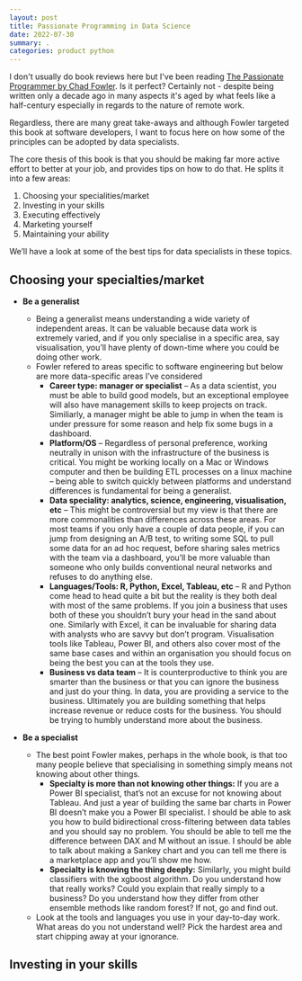 ```yaml
---
layout: post
title: Passionate Programming in Data Science
date: 2022-07-30
summary: .
categories: product python
---
```


I don't usually do book reviews here but I've been reading [The Passionate Programmer by Chad Fowler](https://www.goodreads.com/book/show/6399113-the-passionate-programmer). Is it perfect? Certainly not - despite being written only a decade ago in many aspects it's aged by what feels like a half-century especially in regards to the nature of remote work.

Regardless, there are many great take-aways and although Fowler targeted this book at software developers, I want to focus here on how some of the principles can be adopted by data specialists.

The core thesis of this book is that you should be making far more active effort to better at your job, and provides tips on how to do that. He splits it into a few areas:

1. Choosing your specialities/market
2. Investing in your skills
3. Executing effectively
4. Marketing yourself
5. Maintaining your ability

We’ll have a look at some of the best tips for data specialists in these topics.

## Choosing your specialties/market

- **Be a generalist**

  - Being a generalist means understanding a wide variety of independent areas. It can be valuable because data work is extremely varied, and if you only specialise in a specific area, say visualisation, you’ll have plenty of down-time where you could be doing other work.
  - Fowler refered to areas specific to software engineering but below are more data-specific areas I’ve considered
    - **Career type: manager or specialist** – As a data scientist, you must be able to build good models, but an exceptional employee will also have management skills to keep projects on track. Similiarly, a manager might be able to jump in when the team is under pressure for some reason and help fix some bugs in a dashboard.
    - **Platform/OS** – Regardless of personal preference, working neutrally in unison with the infrastructure of the business is critical. You might be working locally on a Mac or Windows computer and then be building ETL processes on a linux machine – being able to switch quickly between platforms and understand differences is fundamental for being a generalist.
    - **Data speciality: analytics, science, engineering, visualisation, etc** – This might be controversial but my view is that there are more commonalities than differences across these areas. For most teams if you only have a couple of data people, if you can jump from designing an A/B test, to writing some SQL to pull some data for an ad hoc request, before sharing sales metrics with the team via a dashboard, you’ll be more valuable than someone who only builds conventional neural networks and refuses to do anything else.
    - **Languages/Tools: R, Python, Excel, Tableau, etc** – R and Python come head to head quite a bit but the reality is they both deal with most of the same problems. If you join a business that uses both of these you shouldn’t bury your head in the sand about one. Similarly with Excel, it can be invaluable for sharing data with analysts who are savvy but don’t program. Visualisation tools like Tableau, Power BI, and others also cover most of the same base cases and within an organisation you should focus on being the best you can at the tools they use.
    - **Business vs data team** – It is counterproductive to think you are smarter than the business or that you can ignore the business and just do your thing. In data, you are providing a service to the business. Ultimately you are building something that helps increase revenue or reduce costs for the business. You should be trying to humbly understand more about the business.

- **Be a specialist**

  - The best point Fowler makes, perhaps in the whole book, is that too many people believe that specialising in something simply means not knowing about other things.
    - **Specialty is more than not knowing other things:** If you are a Power BI specialist, that’s not an excuse for not knowing about Tableau. And just a year of building the same bar charts in Power BI doesn’t make you a Power BI specialist. I should be able to ask you how to build bidirectional cross-filtering between data tables and you should say no problem. You should be able to tell me the difference between DAX and M without an issue. I should be able to talk about making a Sankey chart and you can tell me there is a marketplace app and you’ll show me how.
    - **Specialty is knowing the thing deeply:** Similarly, you might build classifiers with the xgboost algorithm. Do you understand how that really works? Could you explain that really simply to a business? Do you understand how they differ from other ensemble methods like random forest? If not, go and find out.
  - Look at the tools and languages you use in your day-to-day work. What areas do you not understand well? Pick the hardest area and start chipping away at your ignorance.

## Investing in your skills
